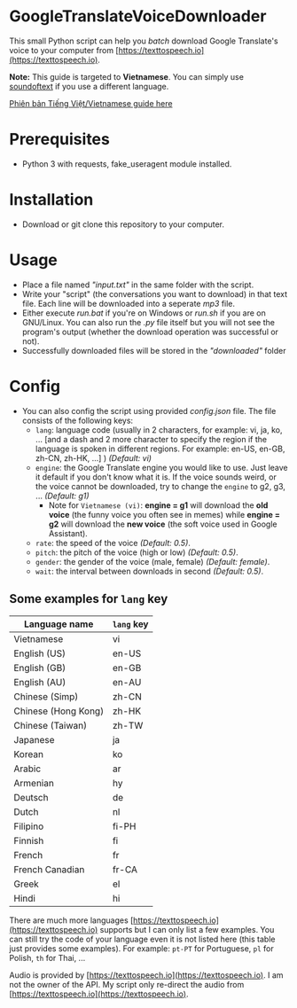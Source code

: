 # GoogleTranslateVoiceDownloader
This small Python script can help you *batch* download Google Translate's voice to your computer from [https://texttospeech.io](https://texttospeech.io).

**Note:** This guide is targeted to **Vietnamese**. You can simply use [soundoftext](https://https://soundoftext.com) if you use a different language.

[Phiên bản Tiếng Việt/Vietnamese guide here](README.md)

# Prerequisites
* Python 3 with requests, fake_useragent module installed.

# Installation
* Download or git clone this repository to your computer.

# Usage
* Place a file named *"input.txt"* in the same folder with the script.
* Write your "script" (the conversations you want to download) in that text file. Each line will be downloaded into a seperate *mp3* file.
* Either execute *run.bat* if you're on Windows or *run.sh* if you are on GNU/Linux. You can also run the *.py* file itself but you will not see the program's output (whether the download operation was successful or not).
* Successfully downloaded files will be stored in the *"downloaded"* folder

# Config
* You can also config the script using provided *config.json* file. The file consists of the following keys:
    * `lang`: language code (usually in 2 characters, for example: vi, ja, ko, ... [and a dash and 2 more character to specify the region if the language is spoken in different regions. For example: en-US, en-GB, zh-CN, zh-HK, ...] ) *(Default: vi)*
    * `engine`: the Google Translate engine you would like to use. Just leave it default if you don't know what it is. If the voice sounds weird, or the voice cannot be downloaded, try to change the `engine` to g2, g3, ... *(Default: g1)*
        * Note for `Vietnamese (vi)`: **engine = g1** will download the **old voice** (the funny voice you often see in memes) while **engine = g2** will download the **new voice** (the soft voice used in Google Assistant).
    * `rate`: the speed of the voice *(Default: 0.5)*.
    * `pitch`: the pitch of the voice (high or low) *(Default: 0.5)*.
    * `gender`: the gender of the voice (male, female) *(Default: female)*.
    * `wait`: the interval between downloads in second *(Default: 0.5)*.

## Some examples for `lang` key
| Language name       | `lang` key |
| ------------------- | ---------- |
| Vietnamese          | vi         |
| English (US)        | en-US      |
| English (GB)        | en-GB      |
| English (AU)        | en-AU      |
| Chinese (Simp)      | zh-CN      |
| Chinese (Hong Kong) | zh-HK      |
| Chinese (Taiwan)    | zh-TW      |
| Japanese            | ja         |
| Korean              | ko         |
| Arabic              | ar         |
| Armenian            | hy         |
| Deutsch             | de         |
| Dutch               | nl         |
| Filipino            | fi-PH      |
| Finnish             | fi         |
| French              | fr         |
| French Canadian     | fr-CA      |
| Greek               | el         |
| Hindi               | hi         |

There are much more languages [https://texttospeech.io](https://texttospeech.io) supports but I can only list a few examples. You can still try the code of your language even it is not listed here (this table just provides some examples). For example: `pt-PT` for Portuguese, `pl` for Polish, `th` for Thai, ...

Audio is provided by [https://texttospeech.io](https://texttospeech.io). I am not the owner of the API.
My script only re-direct the audio from [https://texttospeech.io](https://texttospeech.io).


